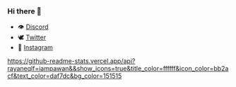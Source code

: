 ### Hi there 👋


- 👁 [Discord](https://discord.gg/zep)
- 🕊 [Twitter](https://twitter.com/rayaneuh212)
- 📸 [Instagram](https://instagram.com/rayanee.detp)

https://github-readme-stats.vercel.app/api?rayaneqlf=iampawan&&show_icons=true&title_color=ffffff&icon_color=bb2acf&text_color=daf7dc&bg_color=151515
